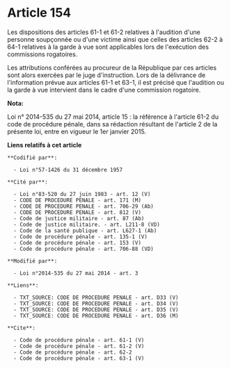 # Article 154

Les dispositions des articles 61-1 et 61-2 relatives à l'audition d'une personne soupçonnée ou d'une victime ainsi que celles
des articles 62-2 à 64-1 relatives à la garde à vue sont applicables lors de l'exécution des commissions rogatoires. 

Les attributions conférées au procureur de la République par ces articles sont alors exercées par le juge d'instruction. Lors
de la délivrance de l'information prévue aux articles 61-1 et 63-1, il est précisé que l'audition ou la garde à vue
intervient dans le cadre d'une commission rogatoire.

**Nota:**

Loi n° 2014-535 du 27 mai 2014, article 15 : la référence à l'article 61-2 du code de procédure pénale, dans sa rédaction
résultant de l'article 2 de la présente loi, entre en vigueur le 1er janvier 2015.

**Liens relatifs à cet article**

	**Codifié par**:

	  - Loi n°57-1426 du 31 décembre 1957

	**Cité par**:

	  - Loi n°83-520 du 27 juin 1983 - art. 12 (V)
	  - CODE DE PROCEDURE PENALE - art. 171 (M)
	  - CODE DE PROCEDURE PENALE - art. 706-29 (Ab)
	  - CODE DE PROCEDURE PENALE - art. 812 (V)
	  - Code de justice militaire - art. 87 (Ab)
	  - Code de justice militaire. - art. L211-8 (VD)
	  - Code de la santé publique - art. L627-1 (Ab)
	  - Code de procédure pénale - art. 135-1 (V)
	  - Code de procédure pénale - art. 153 (V)
	  - Code de procédure pénale - art. 706-88 (VD)

	**Modifié par**:

	  - Loi n°2014-535 du 27 mai 2014 - art. 3

	**Liens**:

	  - TXT_SOURCE: CODE DE PROCEDURE PENALE - art. D33 (V)
	  - TXT_SOURCE: CODE DE PROCEDURE PENALE - art. D34 (V)
	  - TXT_SOURCE: CODE DE PROCEDURE PENALE - art. D35 (V)
	  - TXT_SOURCE: CODE DE PROCEDURE PENALE - art. D36 (M)

	**Cite**:

	  - Code de procédure pénale - art. 61-1 (V)
	  - Code de procédure pénale - art. 61-2 (V)
	  - Code de procédure pénale - art. 62-2
	  - Code de procédure pénale - art. 63-1 (V)
